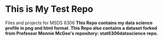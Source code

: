 # This is My Test Repo
Files and projects for MSDS 6306
<b> This Repo contains my data science profile in png and html format.
<b> This Repo also contains a dataset forked from Professor Monnie McGee's repository: stat6306datascience repo. 
